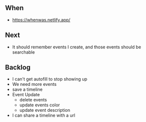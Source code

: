 ## When

- https://whenwas.netlify.app/

## Next

- It should remember events I create, and those events should be searchable

## Backlog

- I can't get autofill to stop showing up
- We need more events
- save a timeline
- Event Update
  - delete events
  - update events color
  - update event description
- I can share a timeline with a url
